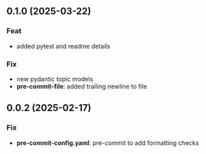 ## 0.1.0 (2025-03-22)

### Feat

- added pytest and readme details

### Fix

- new pydantic topic models
- **pre-commit-file**: added trailing newline to file

## 0.0.2 (2025-02-17)

### Fix

- **pre-commit-config.yaml**: pre-commit to add formatting checks
